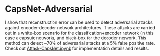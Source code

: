 # CapsNet-Adversarial

I show that reconstruction error can be used to detect adversarial attacks against encoder-decoder network architectures. These attacks are carried out in a white-box scenario for the classification+encoder network (in this case a capsule network), and black-box for the decoder network. This method can detect ~70% of adversarial attacks at a 5% false positive rate. Check out [Attack-CapsNet.ipynb](https://github.com/KellerJordan/CapsNet-Adversarial/blob/master/Attack-CapsNet.ipynb) for implementation details and results.
